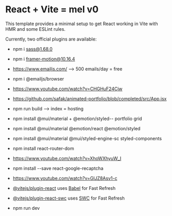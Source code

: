 # React + Vite = mel v0

This template provides a minimal setup to get React working in Vite with HMR and some ESLint rules.

Currently, two official plugins are available:
- npm i sass@1.68.0    
- npm i framer-motion@10.16.4
- https://www.emailjs.com/ --> 500 emails/day = free 
- npm i @emailjs/browser
- https://www.youtube.com/watch?v=CHGHuF24Cjw
- https://github.com/safak/animated-portfolio/blob/completed/src/App.jsx
- npm run build --> index = hosting
- npm install @mui/material + @emotion/styled-- portfolio grid
- npm install @mui/material @emotion/react @emotion/styled
- npm install @mui/material @mui/styled-engine-sc styled-components
- npm install react-router-dom
- https://www.youtube.com/watch?v=XhoWXhyuW_I
- npm install --save react-google-recaptcha
- https://www.youtube.com/watch?v=GlJZ8Asv1-c


- [@vitejs/plugin-react](https://github.com/vitejs/vite-plugin-react/blob/main/packages/plugin-react/README.md) uses [Babel](https://babeljs.io/) for Fast Refresh
- [@vitejs/plugin-react-swc](https://github.com/vitejs/vite-plugin-react-swc) uses [SWC](https://swc.rs/) for Fast Refresh


- npm run dev 